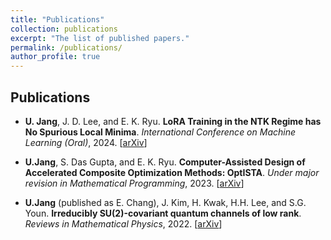 ```yaml
---
title: "Publications"
collection: publications
excerpt: "The list of published papers."
permalink: /publications/
author_profile: true
---
```


Publications
-----

- **U. Jang**, J. D. Lee, and E. K. Ryu. **LoRA Training in the NTK Regime has No Spurious Local Minima**. _International Conference on Machine Learning (Oral)_, 2024. [[arXiv](https://arxiv.org/abs/2402.11867)]

- **U.Jang**, S. Das Gupta, and E. K. Ryu. **Computer-Assisted Design of Accelerated Composite Optimization Methods: OptISTA**. _Under major revision in Mathematical Programming_, 2023. [[arXiv](https://arxiv.org/abs/2305.15704)]

- **U.Jang** (published as E. Chang), J. Kim, H. Kwak, H.H. Lee, and S.G. Youn. **Irreducibly SU(2)-covariant quantum channels of low rank**. _Reviews in Mathematical Physics_, 2022. [[arXiv](https://arxiv.org/abs/2105.00709)]

 
